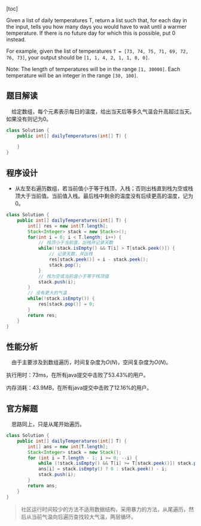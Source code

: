 [toc]

Given a list of daily temperatures T, return a list such that, for each day in the input, tells you how many days you would have to wait until a warmer temperature. If there is no future day for which this is possible, put 0 instead.

For example, given the list of temperatures `T = [73, 74, 75, 71, 69, 72, 76, 73]`, your output should be `[1, 1, 4, 2, 1, 1, 0, 0]`.

Note: The length of temperatures will be in the range `[1, 30000]`. Each temperature will be an integer in the range `[30, 100]`.



## 题目解读

&emsp;给定数组，每个元素表示每日的温度，给出当天后等多久气温会升高超过当天。如果没有则记为0。

```java
class Solution {
    public int[] dailyTemperatures(int[] T) {
        
    }
}
```

## 程序设计

* 从左至右遍历数组，若当前值小于等于栈顶，入栈；否则出栈直到栈为空或栈顶大于当前值。当前值入栈。最后栈中剩余的温度没有后续更高的温度，记为0。

```java
class Solution {
    public int[] dailyTemperatures(int[] T) {
        int[] res = new int[T.length];
        Stack<Integer> stack = new Stack<>();
        for(int i = 0; i < T.length; i++) {
            // 栈顶小于当前值，出栈并记录天数
            while(!stack.isEmpty() && T[i] > T[stack.peek()]) {
                // 记录天数，并出栈
                res[stack.peek()] = i - stack.peek();
                stack.pop();
            }
            // 栈为空或当前值小于等于栈顶值
            stack.push(i);
        }
        // 没有更大的气温
        while(!stack.isEmpty()) {
            res[stack.pop()] = 0;
        }
        return res;
    }
}
```

## 性能分析

&emsp;由于主要涉及到数组遍历，时间复杂度为$O(N)$，空间复杂度为$O(N)$。

执行用时：73ms，在所有java提交中击败了53.43%的用户。

内存消耗：43.9MB，在所有java提交中击败了12.16%的用户。

## 官方解题

&emsp;思路同上，只是从尾开始遍历。

```java
class Solution {
    public int[] dailyTemperatures(int[] T) {
        int[] ans = new int[T.length];
        Stack<Integer> stack = new Stack();
        for (int i = T.length - 1; i >= 0; --i) {
            while (!stack.isEmpty() && T[i] >= T[stack.peek()]) stack.pop();
            ans[i] = stack.isEmpty() ? 0 : stack.peek() - i;
            stack.push(i);
        }
        return ans;
    }
}
```

> 社区运行时间较少的方法不适用数据结构，采用暴力的方法，从尾遍历，然后从当前气温向后遍历查找较大气温，两层循环。
